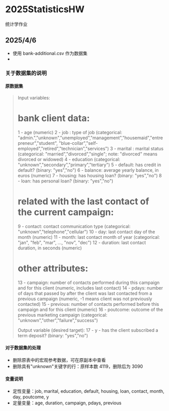 # 2025StatisticsHW

统计学作业

## 2025/4/6

- 使用 bank-additional.csv 作为数据集
-

### 关于数据集的说明

#### 原数据集

> Input variables:
>
> # bank client data:
>
> 1 - age (numeric)
> 2 - job : type of job (categorical: "admin.","unknown","unemployed","management","housemaid","entrepreneur","student",
> "blue-collar","self-employed","retired","technician","services")
> 3 - marital : marital status (categorical: "married","divorced","single"; note: "divorced" means divorced or widowed)
> 4 - education (categorical: "unknown","secondary","primary","tertiary")
> 5 - default: has credit in default? (binary: "yes","no")
> 6 - balance: average yearly balance, in euros (numeric)
> 7 - housing: has housing loan? (binary: "yes","no")
> 8 - loan: has personal loan? (binary: "yes","no")
>
> # related with the last contact of the current campaign:
>
> 9 - contact: contact communication type (categorical: "unknown","telephone","cellular")
> 10 - day: last contact day of the month (numeric)
> 11 - month: last contact month of year (categorical: "jan", "feb", "mar", ..., "nov", "dec")
> 12 - duration: last contact duration, in seconds (numeric)
>
> # other attributes:
>
> 13 - campaign: number of contacts performed during this campaign and for this client (numeric, includes last contact)
> 14 - pdays: number of days that passed by after the client was last contacted from a previous campaign (numeric, -1 means client was not previously contacted)
> 15 - previous: number of contacts performed before this campaign and for this client (numeric)
> 16 - poutcome: outcome of the previous marketing campaign (categorical: "unknown","other","failure","success")
>
> Output variable (desired target):
> 17 - y - has the client subscribed a term deposit? (binary: "yes","no")

#### 对于数据集的处理

- 删除原表中的宏观参考数据，可在原副本中查看
- 删除具有"unknown"关键字的行：原样本数 4119，删除后为 3090

#### 变量说明

- 定性变量：job, marital, education, default, housing, loan, contact, month, day, poutcome, y
- 定量变量：age, duration, campaign, pdays, previous
